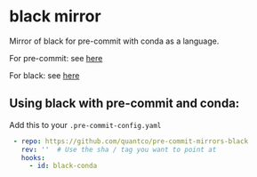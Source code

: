 # black mirror

Mirror of black for pre-commit with conda as a language.

For pre-commit: see [here](https://github.com/pre-commit/pre-commit)

For black: see [here](https://github.com/psf/black)

## Using black with pre-commit and conda:

Add this to your `.pre-commit-config.yaml`

```yaml
 - repo: https://github.com/quantco/pre-commit-mirrors-black
   rev: ''  # Use the sha / tag you want to point at
   hooks:
     - id: black-conda
```
